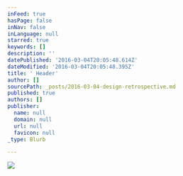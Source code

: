 ```yaml
---
inFeed: true
hasPage: false
inNav: false
inLanguage: null
starred: true
keywords: []
description: ''
datePublished: '2016-03-04T20:05:48.614Z'
dateModified: '2016-03-04T20:05:48.395Z'
title: ' Header'
author: []
sourcePath: _posts/2016-03-04-design-retrospective.md
published: true
authors: []
publisher:
  name: null
  domain: null
  url: null
  favicon: null
_type: Blurb

---
```

![](https://the-grid-user-content.s3-us-west-2.amazonaws.com/5ce63704-e7ae-48c6-a32e-5a7f73be8674.jpg)